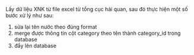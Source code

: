 Lấy dữ liệu XNK từ file excel từ tổng cục hải quan, sau đó thực hiện một số bước xử lý như sau:
1. sửa lại tên nước theo đúng format
2. merge được thông tin cột category theo tên thành category_id trong database
3. đẩy lên database
